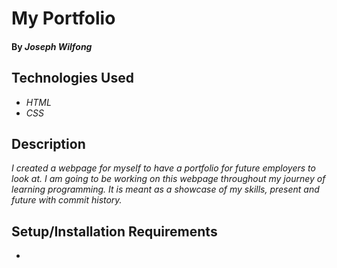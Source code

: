 # My Portfolio

#### By _**Joseph Wilfong**_

## Technologies Used

* _HTML_
* _CSS_

## Description

_I created a webpage for myself to have a portfolio for future employers to look at. I am going to be working on this webpage throughout my journey of learning programming. It is meant as a showcase of my skills, present and future with commit history._

## Setup/Installation Requirements

* 
